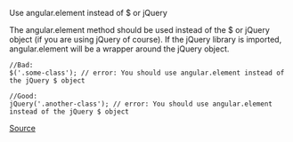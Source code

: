 Use angular.element instead of $ or jQuery

The angular.element method should be used instead of the $ or jQuery object (if you are using jQuery of course). If the jQuery library is imported, angular.element will be a wrapper around the jQuery object.

```
//Bad:
$('.some-class'); // error: You should use angular.element instead of the jQuery $ object

//Good:
jQuery('.another-class'); // error: You should use angular.element instead of the jQuery $ object
```

[Source](https://github.com/EmmanuelDemey/eslint-plugin-angular/blob/HEAD/docs/rules/angularelement.md)
